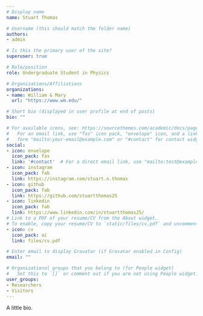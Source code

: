 ```yaml
---
# Display name
name: Stuart Thomas 

# Username (this should match the folder name)
authors:
- admin

# Is this the primary user of the site?
superuser: true

# Role/position
role: Undergraduate Student in Physics

# Organizations/Affiliations
organizations:
- name: William & Mary
  url: "https://www.wm.edu/"

# Short bio (displayed in user profile at end of posts)
bio: ""

# For available icons, see: https://sourcethemes.com/academic/docs/page-builder/#icons
#   For an email link, use "fas" icon pack, "envelope" icon, and a link in the
#   form "mailto:your-email@example.com" or "#contact" for contact widget.
social:
- icon: envelope
  icon_pack: fas
  link: '#contact'  # For a direct email link, use "mailto:test@example.org".
- icon: instagram 
  icon_pack: fab
  link: https://instagram.com/stuart.n.thomas
- icon: github
  icon_pack: fab
  link: https://github.com/stuartthomas25
- icon: linkedin
  icon_pack: fab
  link: https://www.linkedin.com/in/stuartthomas25/
# Link to a PDF of your resume/CV from the About widget.
# To enable, copy your resume/CV to `static/files/cv.pdf` and uncomment the lines below.
- icon: cv
  icon_pack: ai
  link: files/cv.pdf

# Enter email to display Gravatar (if Gravatar enabled in Config)
email: ""

# Organizational groups that you belong to (for People widget)
#   Set this to `[]` or comment out if you are not using People widget.
user_groups:
- Researchers
- Visitors
---
```

A little bio.
